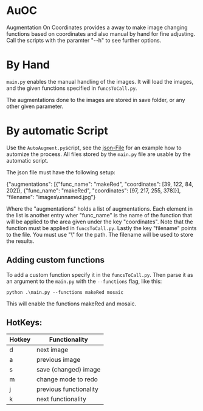 # AuOC
Augmentation On Coordinates provides a away to make image changing functions based on coordinates and also manual by hand for fine adjusting. Call the scripts with the paramter "--h" to see further options.

# By Hand

`main.py` enables the manual handling of the images. It will load the images, and the given functions specified in `funcsToCall.py`. 

The augmentations done to the images are stored in save folder, or any other given parameter. 

# By automatic Script

Use the `AutoAugment.py`script, see the [json-File](https://github.com/kevinkit/AuOC/blob/master/saves/1582585262.2803874_unnamed.jpg.json)  for an example how to automize the process. All files stored by the `main.py` file are usable by the automatic script. 

The json file must have the following setup:

{"augmentations": [{"func_name": "makeRed", "coordinates": [39, 122, 84, 202]}, {"func_name": "makeRed", "coordinates": [97, 217, 255, 378]}], "filename": "images\\unnamed.jpg"}

Where the "augmentations" holds a list of augmentations. Each element in the list is another entry wher "func_name" is the name of the function that will be applied to the area given under the key "coordinates". Note that the function must be applied in `funcsToCall.py`. 
Lastly the key "filename" points to the file. You must use "\\" for the path. The filename will be used to store the results. 


## Adding custom functions

To add a custom function specify it in the `funcsToCall.py`. Then parse it as an argument to the `main.py` with the `--functions` flag, like this: 

  
```
python .\main.py --functions makeRed mosaic
```

This will enable the functions makeRed and mosaic. 

## HotKeys:

| Hotkey | Functionality          |
|--------|------------------------|
| d      | next image             |
| a      | previous image         |
| s      | save (changed) image   |
| m      | change mode to redo    |
| j      | previous functionality |
| k      | next functionality     |
